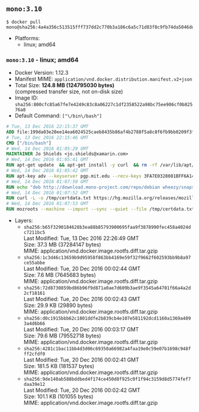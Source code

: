 ## `mono:3.10`

```console
$ docker pull mono@sha256:4a4a356c513515fff737dd2c770b3a186c6a5c71d83f8c9fb74da5046ddff4f9
```

-	Platforms:
	-	linux; amd64

### `mono:3.10` - linux; amd64

-	Docker Version: 1.12.3
-	Manifest MIME: `application/vnd.docker.distribution.manifest.v2+json`
-	Total Size: **124.8 MB (124795030 bytes)**  
	(compressed transfer size, not on-disk size)
-	Image ID: `sha256:800cfc85a67fe7e4249c83c8a06227c1df2358522a98bc75ee906cf0b82576a8`
-	Default Command: `["\/bin\/bash"]`

```dockerfile
# Tue, 13 Dec 2016 22:15:37 GMT
ADD file:199da03e20ee14ea6024525caeb8435b86af4b2788f5a8c8f6fb9bb0209f3fff in / 
# Tue, 13 Dec 2016 22:15:46 GMT
CMD ["/bin/bash"]
# Wed, 14 Dec 2016 01:05:29 GMT
MAINTAINER Jo Shields <jo.shields@xamarin.com>
# Wed, 14 Dec 2016 01:05:41 GMT
RUN apt-get update 	&& apt-get install -y curl 	&& rm -rf /var/lib/apt/lists/*
# Wed, 14 Dec 2016 01:05:42 GMT
RUN apt-key adv --keyserver pgp.mit.edu --recv-keys 3FA7E0328081BFF6A14DA29AA6A19B38D3D831EF
# Wed, 14 Dec 2016 01:07:50 GMT
RUN echo "deb http://download.mono-project.com/repo/debian wheezy/snapshots/3.10.0 main" > /etc/apt/sources.list.d/mono-xamarin.list         && echo "deb http://download.mono-project.com/repo/debian 310-security main" >> /etc/apt/sources.list.d/mono-xamarin.list 	&& apt-get update 	&& apt-get install -y mono-devel fsharp mono-vbnc nuget 	&& rm -rf /var/lib/apt/lists/*
# Wed, 14 Dec 2016 01:07:52 GMT
RUN curl -L -o /tmp/certdata.txt https://hg.mozilla.org/releases/mozilla-release/raw-file/5d447d9abfdf/security/nss/lib/ckfw/builtins/certdata.txt
# Wed, 14 Dec 2016 01:07:53 GMT
RUN mozroots --machine --import --sync --quiet --file /tmp/certdata.txt
```

-	Layers:
	-	`sha256:b65f3290184628b3ea88b85793900695faa9f3878990fec458a4024dc7211bc5`  
		Last Modified: Tue, 13 Dec 2016 22:26:49 GMT  
		Size: 37.3 MB (37284147 bytes)  
		MIME: application/vnd.docker.image.rootfs.diff.tar.gzip
	-	`sha256:1c3d46c13659b9d95958f863bb4169e59f32f9662f602593bb9b8a97ce55abbe`  
		Last Modified: Tue, 20 Dec 2016 00:02:44 GMT  
		Size: 7.6 MB (7645683 bytes)  
		MIME: application/vnd.docker.image.rootfs.diff.tar.gzip
	-	`sha256:72d8730859bd86b96f9d871a0ae7d609b3ae9f3545a64701f66a4a2d2cf18161`  
		Last Modified: Tue, 20 Dec 2016 00:02:43 GMT  
		Size: 29.9 KB (29890 bytes)  
		MIME: application/vnd.docker.image.rootfs.diff.tar.gzip
	-	`sha256:d0c1915bbb62c1801ddfe2b839cb4e107e581192dcd1160a1369a4093a4d6b66`  
		Last Modified: Tue, 20 Dec 2016 00:03:17 GMT  
		Size: 79.6 MB (79552718 bytes)  
		MIME: application/vnd.docker.image.rootfs.diff.tar.gzip
	-	`sha256:4281c1bac11bb4d3d06c69350a66982a4faa19e0c59e07b1698c948fff2cfdf0`  
		Last Modified: Tue, 20 Dec 2016 00:02:41 GMT  
		Size: 181.5 KB (181537 bytes)  
		MIME: application/vnd.docker.image.rootfs.diff.tar.gzip
	-	`sha256:9de140ab588bddbed4f174ce450d8f925c0f1f94c3159d8d5774fef7daa39e12`  
		Last Modified: Tue, 20 Dec 2016 00:02:42 GMT  
		Size: 101.1 KB (101055 bytes)  
		MIME: application/vnd.docker.image.rootfs.diff.tar.gzip
